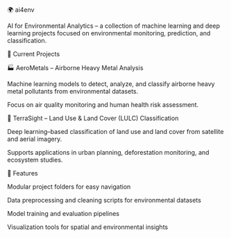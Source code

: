 🌍 ai4env

AI for Environmental Analytics – a collection of machine learning and deep learning projects focused on environmental monitoring, prediction, and classification.

📂 Current Projects

🏭 AeroMetals – Airborne Heavy Metal Analysis

Machine learning models to detect, analyze, and classify airborne heavy metal pollutants from environmental datasets.

Focus on air quality monitoring and human health risk assessment.

🌱 TerraSight – Land Use & Land Cover (LULC) Classification

Deep learning–based classification of land use and land cover from satellite and aerial imagery.

Supports applications in urban planning, deforestation monitoring, and ecosystem studies.

🔹 Features

Modular project folders for easy navigation

Data preprocessing and cleaning scripts for environmental datasets

Model training and evaluation pipelines

Visualization tools for spatial and environmental insights
